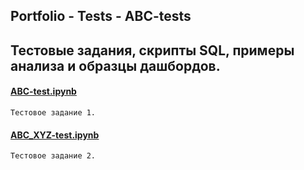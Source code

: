 ## Portfolio - Tests - ABC-tests

## Тестовые задания, скрипты SQL, примеры анализа и образцы дашбордов.
#### [ABC-test.ipynb](https://github.com/edwan70/Portfolio/blob/master/Tests/ABC_tests/ABC-test.ipynb)
`Тестовое задание 1.`
#### [ABC_XYZ-test.ipynb](https://github.com/edwan70/Portfolio/blob/master/Tests/ABC_tests/ABC_XYZ-test.ipynb)
`Тестовое задание 2.`
